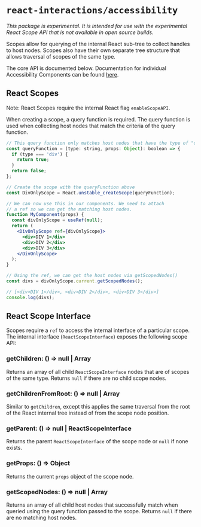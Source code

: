 # `react-interactions/accessibility`

*This package is experimental. It is intended for use with the experimental React
Scope API that is not available in open source builds.*

Scopes allow for querying of the internal React sub-tree to collect handles to
host nodes. Scopes also have their own separate tree structure that allows
traversal of scopes of the same type.

The core API is documented below. Documentation for individual Accessibility Components
can be found [here](./docs).

## React Scopes

Note: React Scopes require the internal React flag `enableScopeAPI`.

When creating a scope, a query function is required. The query function is used
when collecting host nodes that match the criteria of the query function.

```jsx
// This query function only matches host nodes that have the type of "div"
const queryFunction = (type: string, props: Object): boolean => {
  if (type === 'div') {
    return true;
  }
  return false;
};

// Create the scope with the queryFunction above
const DivOnlyScope = React.unstable_createScope(queryFunction);

// We can now use this in our components. We need to attach
// a ref so we can get the matching host nodes.
function MyComponent(props) {
  const divOnlyScope = useRef(null);
  return (
    <DivOnlyScope ref={divOnlyScope}>
      <div>DIV 1</div>
      <div>DIV 2</div>
      <div>DIV 3</div>
    </DivOnlyScope>
  );
}

// Using the ref, we can get the host nodes via getScopedNodes()
const divs = divOnlyScope.current.getScopedNodes();

// [<div>DIV 1</div>, <div>DIV 2</div>, <div>DIV 3</div>]
console.log(divs);
```

## React Scope Interface

Scopes require a `ref` to access the internal interface of a particular scope.
The internal interface (`ReactScopeInterface`) exposes the following scope API:

### getChildren: () => null | Array<ReactScopeInterface>

Returns an array of all child `ReactScopeInterface` nodes that are
of scopes of the same type. Returns `null` if there are no child scope nodes.

### getChildrenFromRoot: () => null | Array<ReactScopeInterface>

Similar to `getChildren`, except this applies the same traversal from the root of the
React internal tree instead of from the scope node position.

### getParent: () => null | ReactScopeInterface

Returns the parent `ReactScopeInterface` of the scope node or `null` if none exists.

### getProps: () => Object

Returns the current `props` object of the scope node.

### getScopedNodes: () => null | Array<HTMLElement>

Returns an array of all child host nodes that successfully match when queried using the
query function passed to the scope. Returns `null` if there are no matching host nodes.